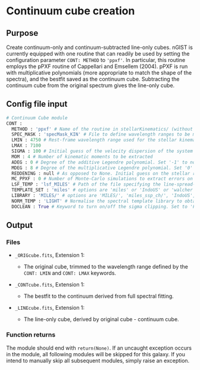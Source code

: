 # Continuum cube creation

## Purpose 
Create continuum-only and continuum-subtracted line-only cubes. nGIST is currently equipped with one routine that can readily be used by setting the configuration parameter `CONT: METHOD` to `'ppxf'`. In particular, this routine employs the pPXF routine of Cappellari and Emsellem (2004). pPXF is run with multiplicative polynomials (more appropriate to match the shape of the spectra), and the bestfit saved as the continuum cube. Subtracting the continuum cube from the original spectrum gives the line-only cube. 

## Config file input 
```py
# Continuum Cube module
CONT :
  METHOD : 'ppxf' # Name of the routine in stellarKinematics/ (without .py) to perform the tasks. Set 'False' to turn off module. Set 'ppxf' to use the standard GIST implementation, exploiting the pPXF routine of Cappellari & Emsellem (2004).
  SPEC_MASK : 'specMask_KIN' # File to define wavelength ranges to be masked during the stellar kinematics fit. The specified path is relative to the configDir path in defaultDir.
  LMIN : 4750 # Rest-frame wavelength range used for the stellar kinematics analysis [in Angst.]
  LMAX : 7100
  SIGMA : 100 # Initial guess of the velocity dispersion of the system [in km/s]
  MOM : 4 # Number of kinematic moments to be extracted
  ADEG : 0 # Degree of the additive Legendre polynomial. Set '-1' to not include any additive polynomials
  MDEG : 8 # Degree of the multiplicative Legendre polynomial. Set '0' to not include any multiplicative polynomials
  REDDENING : null # As opposed to None. Initial guess on the stellar reddening E(B-V), in order to measure the stellar reddening. Note: This cannot be used together with multiplicative polynomials.
  MC_PPXF : 0 # Number of Monte-Carlo simulations to extract errors on the stellar kinematics. Formal errors are saved in any case.
  LSF_TEMP : 'lsf_MILES' # Path of the file specifying the line-spread-function of the spectral templates. The specified path is relative to the configDir path in defaultDir.
  TEMPLATE_SET : 'miles' # options are 'miles' or 'IndoUS' or 'walcher'
  LIBRARY : 'MILES/' # options are 'MILES/', 'miles_ssp_ch/', 'IndoUS', and 'Walcher/'
  NORM_TEMP : 'LIGHT' # Normalise the spectral template library to obtain light- or mass-weighted results [LIGHT / MASS]
  DOCLEAN : True # Keyword to turn on/off the sigma clipping. Set to 'False' for testing.
```

## Output 

### Files

- `_ORIGcube.fits`, Extension 1:
    - The original cube, trimmed to the wavelength range defined by the `CONT: LMIN` and `CONT: LMAX` keywords. 

- `_CONTcube.fits`, Extension 1:
    - The bestfit to the continuum derived from full spectral fitting.

- `_LINEcube.fits`, Extension 1:
    - The line-only cube, derived by original cube - continuum cube.

### Function returns

The module should end with `return(None)`. If an uncaught exception occurs in the module, all following modules will be skipped for this galaxy. If you intend to manually skip all subsequent modules, simply raise an exception.

